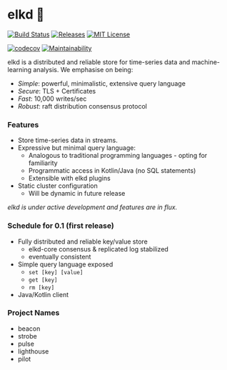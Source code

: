 # elkd 🦌
[![Build Status](https://travis-ci.com/elkd/elkd.svg?branch=master)](https://travis-ci.com/elkd/elkd)
[![Releases](https://img.shields.io/github/release/elkd/elkd/all.svg?style=flat-square)](https://github.com/elkd/elkd/releases)
[![MIT License](http://img.shields.io/badge/license-MIT-green.svg) ](https://github.com/mockito/mockito/blob/master/LICENSE)


[![codecov](https://codecov.io/gh/elkd/elkd/branch/master/graph/badge.svg)](https://codecov.io/gh/elkd/elkd)
[![Maintainability](https://api.codeclimate.com/v1/badges/584249e219d2df7bb0ae/maintainability)](https://codeclimate.com/github/elkd/elkd/maintainability)

elkd is a distributed and reliable store for time-series data and machine-learning analysis.  We emphasise on being:
- *Simple*: powerful, minimalistic, extensive query language
- *Secure*: TLS + Certificates
- *Fast*: 10,000 writes/sec
- *Robust*: raft distribution consensus protocol 

### Features

- Store time-series data in streams.
- Expressive but minimal query language:
    - Analogous to traditional programming languages - opting for familiarity
    - Programmatic access in Kotlin/Java (no SQL statements)
    - Extensible with elkd plugins
- Static cluster configuration
    - Will be dynamic in future release

*elkd is under active development and features are in flux.*

### Schedule for 0.1 (first release)
- Fully distributed and reliable key/value store
    - elkd-core consensus & replicated log stabilized
    - eventually consistent
- Simple query language exposed 
	- `set [key] [value]`
	- `get [key]`
	- `rm [key]`
- Java/Kotlin client

### Project Names
- beacon
- strobe
- pulse
- lighthouse
- pilot
